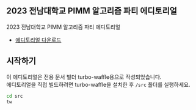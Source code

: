 2023 전남대학교 PIMM 알고리즘 파티 에디토리얼
---

2023 전남대학교 PIMM 알고리즘 파티 에디토리얼

* [에디토리얼 다운로드](./editorial.pdf)

## 시작하기
이 에디토리얼은 전용 문서 빌더 turbo-waffle용으로 작성되었습니다.  
에디토리얼을 직접 빌드하려면 turbo-waffle을 설치한 후 `/src` 폴더를 실행하세요.  

```sh
cd src
tw
```
